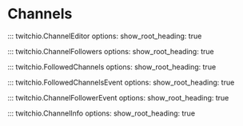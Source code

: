 # Channels

::: twitchio.ChannelEditor
    options:
      show_root_heading: true

::: twitchio.ChannelFollowers
    options:
      show_root_heading: true

::: twitchio.FollowedChannels
    options:
      show_root_heading: true

::: twitchio.FollowedChannelsEvent
    options:
      show_root_heading: true

::: twitchio.ChannelFollowerEvent
    options:
      show_root_heading: true

::: twitchio.ChannelInfo
    options:
      show_root_heading: true

